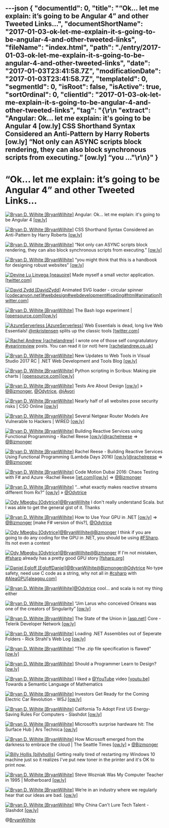 ---json
{
  "documentId": 0,
  "title": "“Ok… let me explain: it’s going to be Angular 4” and other Tweeted Links…",
  "documentShortName": "2017-01-03-ok-let-me-explain-it-s-going-to-be-angular-4-and-other-tweeted-links",
  "fileName": "index.html",
  "path": "./entry/2017-01-03-ok-let-me-explain-it-s-going-to-be-angular-4-and-other-tweeted-links",
  "date": "2017-01-03T23:41:58.7Z",
  "modificationDate": "2017-01-03T23:41:58.7Z",
  "templateId": 0,
  "segmentId": 0,
  "isRoot": false,
  "isActive": true,
  "sortOrdinal": 0,
  "clientId": "2017-01-03-ok-let-me-explain-it-s-going-to-be-angular-4-and-other-tweeted-links",
  "tag": "{\r\n  \"extract\": \"Angular: Ok... let me explain: it's going to be Angular 4 [ow.ly] CSS Shorthand Syntax Considered an Anti-Pattern by Harry Roberts [ow.ly] “Not only can ASYNC scripts block rendering, they can also block synchronous scripts from executing.” [ow.ly] “you ...\"\r\n}"
}
---

# “Ok… let me explain: it’s going to be Angular 4” and other Tweeted Links…

[<img alt="Bryan D. Wilhite [BryanWilhite]" src="https://songhay.blob.core.windows.net/shared-social-twitter/BryanWilhite.jpeg">](http://songhayblog.azurewebsites.net/ "Bryan D. Wilhite [BryanWilhite]") Angular: Ok... let me explain: it's going to be Angular 4 [[ow.ly]](http://blog.angularjs.org/2016/12/ok-let-me-explain-its-going-to-be.html)

[<img alt="Bryan D. Wilhite [BryanWilhite]" src="https://songhay.blob.core.windows.net/shared-social-twitter/BryanWilhite.jpeg">](http://songhayblog.azurewebsites.net/ "Bryan D. Wilhite [BryanWilhite]") CSS Shorthand Syntax Considered an Anti-Pattern by Harry Roberts [[ow.ly]](https://csswizardry.com/2016/12/css-shorthand-syntax-considered-an-anti-pattern/)

[<img alt="Bryan D. Wilhite [BryanWilhite]" src="https://songhay.blob.core.windows.net/shared-social-twitter/BryanWilhite.jpeg">](http://songhayblog.azurewebsites.net/ "Bryan D. Wilhite [BryanWilhite]") “Not only can ASYNC scripts block rendering, they can also block synchronous scripts from executing.” [[ow.ly]](https://calendar.perfplanet.com/2016/prefer-defer-over-async/)

[<img alt="Bryan D. Wilhite [BryanWilhite]" src="https://songhay.blob.core.windows.net/shared-social-twitter/BryanWilhite.jpeg">](http://songhayblog.azurewebsites.net/ "Bryan D. Wilhite [BryanWilhite]") “you might think that this is a handbook for designing robust websites” [[ow.ly]](https://resilientwebdesign.com/introduction/#you)

[<img alt="Devine Lu Linvega [neauoire]" src="https://songhay.blob.core.windows.net/shared-social-twitter/neauoire.jpg">](http://xxiivv.com/ "Devine Lu Linvega [neauoire]") Made myself a small vector application. [[twitter.com]](https://twitter.com/neauoire/status/815245644717760516/video/1)

[<img alt="David Zydd [DavidZydd]" src="https://songhay.blob.core.windows.net/shared-social-twitter/DavidZydd.jpeg">](https://society6.com/davidzydd?curator=davidzydd "David Zydd [DavidZydd]") Animated SVG loader - circular spinner [[codecanyon.net]](https://codecanyon.net/item/rainbow-spinner-loader-svg-animation/19165412?ref=DavidZydd)[#webdesign](http://twitter.com/search?q=%23webdesign)[#webdevelopment](http://twitter.com/search?q=%23webdevelopment)[#loading](http://twitter.com/search?q=%23loading)[#html](http://twitter.com/search?q=%23html)[#animation](http://twitter.com/search?q=%23animation)[[twitter.com]](https://twitter.com/DavidZydd/status/814163501191196672/photo/1)

[<img alt="Bryan D. Wilhite [BryanWilhite]" src="https://songhay.blob.core.windows.net/shared-social-twitter/BryanWilhite.jpeg">](http://songhayblog.azurewebsites.net/ "Bryan D. Wilhite [BryanWilhite]") The Bash logo experiment | [[opensource.com]](http://Opensource.com)[[ow.ly]](https://opensource.com/article/16/12/bash-logo-community)

[<img alt="AzureServerless [AzureServerless]" src="https://songhay.blob.core.windows.net/shared-social-twitter/AzureServerless.jpg">](http://azureserverless.com/ "AzureServerless [AzureServerless]") Web Essentials is dead, long live Web Essentials! [@mkristensen](http://twitter.com/mkristensen) splits up the classic tools [[twitter.com]](https://twitter.com/ChrisLove/status/814830809513336832)

[<img alt="Rachel Andrew [rachelandrew]" src="https://songhay.blob.core.windows.net/shared-social-twitter/rachelandrew.jpg">](https://rachelandrew.co.uk/ "Rachel Andrew [rachelandrew]") I wrote one of those self congratulatory [#yearinreview](http://twitter.com/search?q=%23yearinreview) posts. You can read it (or not) here [[rachelandrew.co.uk]](https://rachelandrew.co.uk/archives/2016/12/31/2016-a-year-in-review/)

[<img alt="Bryan D. Wilhite [BryanWilhite]" src="https://songhay.blob.core.windows.net/shared-social-twitter/BryanWilhite.jpeg">](http://songhayblog.azurewebsites.net/ "Bryan D. Wilhite [BryanWilhite]") New Updates to Web Tools in Visual Studio 2017 RC | .NET Web Development and Tools Blog [[ow.ly]](https://devblogs.microsoft.com/aspnet/new-updates-to-web-tools-in-visual-studio-2017-rc/)

[<img alt="Bryan D. Wilhite [BryanWilhite]" src="https://songhay.blob.core.windows.net/shared-social-twitter/BryanWilhite.jpeg">](http://songhayblog.azurewebsites.net/ "Bryan D. Wilhite [BryanWilhite]") Python scripting in Scribus: Making pie charts | [[opensource.com]](http://Opensource.com)[[ow.ly]](https://opensource.com/article/16/12/python-scripting-scribus)

[<img alt="Bryan D. Wilhite [BryanWilhite]" src="https://songhay.blob.core.windows.net/shared-social-twitter/BryanWilhite.jpeg">](http://songhayblog.azurewebsites.net/ "Bryan D. Wilhite [BryanWilhite]") Tests Are About Design [[ow.ly]](https://www.openmymind.net/Tests-Are-About-Design/) » [@Bizmonger](http://twitter.com/Bizmonger), [@Odytrice](http://twitter.com/Odytrice), [@iAyori](http://twitter.com/iAyori)

[<img alt="Bryan D. Wilhite [BryanWilhite]" src="https://songhay.blob.core.windows.net/shared-social-twitter/BryanWilhite.jpeg">](http://songhayblog.azurewebsites.net/ "Bryan D. Wilhite [BryanWilhite]") Nearly half of all websites pose security risks | CSO Online [[ow.ly]](https://www.csoonline.com/article/3149752/nearly-half-of-all-websites-pose-security-risks.html)

[<img alt="Bryan D. Wilhite [BryanWilhite]" src="https://songhay.blob.core.windows.net/shared-social-twitter/BryanWilhite.jpeg">](http://songhayblog.azurewebsites.net/ "Bryan D. Wilhite [BryanWilhite]") Several Netgear Router Models Are Vulnerable to Hackers | WIRED [[ow.ly]](https://www.wired.com/2016/12/ton-popular-netgear-routers-exposed-no-easy-fix/)

[<img alt="Bryan D. Wilhite [BryanWilhite]" src="https://songhay.blob.core.windows.net/shared-social-twitter/BryanWilhite.jpeg">](http://songhayblog.azurewebsites.net/ "Bryan D. Wilhite [BryanWilhite]") Building Reactive Services using Functional Programming - Rachel Reese [[ow.ly]](https://www.youtube.com/watch?v=lCT5uGOkxOI)[@rachelreese](http://twitter.com/rachelreese) => [@Bizmonger](http://twitter.com/Bizmonger)

[<img alt="Bryan D. Wilhite [BryanWilhite]" src="https://songhay.blob.core.windows.net/shared-social-twitter/BryanWilhite.jpeg">](http://songhayblog.azurewebsites.net/ "Bryan D. Wilhite [BryanWilhite]") Rachel Reese - Building Reactive Services Using Functional Programming (Lambda Days 2016) [[ow.ly]](https://www.youtube.com/watch?v=lK-VhOOjxN8)[@rachelreese](http://twitter.com/rachelreese) => [@Bizmonger](http://twitter.com/Bizmonger)

[<img alt="Bryan D. Wilhite [BryanWilhite]" src="https://songhay.blob.core.windows.net/shared-social-twitter/BryanWilhite.jpeg">](http://songhayblog.azurewebsites.net/ "Bryan D. Wilhite [BryanWilhite]") Code Motion Dubai 2016: Chaos Testing with F# and Azure -Rachel Reese [[jet.com]](http://Jet.com)[[ow.ly]](https://www.youtube.com/watch?v=le8SvqAvh-Q) => [@Bizmonger](http://twitter.com/Bizmonger)

[<img alt="Bryan D. Wilhite [BryanWilhite]" src="https://songhay.blob.core.windows.net/shared-social-twitter/BryanWilhite.jpeg">](http://songhayblog.azurewebsites.net/ "Bryan D. Wilhite [BryanWilhite]") “...what exactly makes reactive streams different from Rx?” [[ow.ly]](https://sachabarbs.wordpress.com/2016/12/13/akka-streams/) » [@Odytrice](http://twitter.com/Odytrice)

[<img alt="Ody Mbegbu [Odytrice]" src="https://songhay.blob.core.windows.net/shared-social-twitter/Odytrice.jpg">](https://medium.com/@odytrice "Ody Mbegbu [Odytrice]")[@BryanWilhite](http://twitter.com/BryanWilhite) I don't really understand Scala. but I was able to get the general gist of it. Thanks

[<img alt="Bryan D. Wilhite [BryanWilhite]" src="https://songhay.blob.core.windows.net/shared-social-twitter/BryanWilhite.jpeg">](http://songhayblog.azurewebsites.net/ "Bryan D. Wilhite [BryanWilhite]") How to Use Your GPU in .NET [[ow.ly]](https://www.codeproject.com/Articles/1116907/How-to-Use-Your-GPU-in-NET) => [@Bizmonger](http://twitter.com/Bizmonger) [make F# version of this?], [@Odytrice](http://twitter.com/Odytrice)

[<img alt="Ody Mbegbu [Odytrice]" src="https://songhay.blob.core.windows.net/shared-social-twitter/Odytrice.jpg">](https://medium.com/@odytrice "Ody Mbegbu [Odytrice]")[@BryanWilhite](http://twitter.com/BryanWilhite)[@Bizmonger](http://twitter.com/Bizmonger) I think if you are going to do any coding for the GPU in .NET, you should be using [#FSharp](http://twitter.com/search?q=%23FSharp). Its not even a contest

[<img alt="Ody Mbegbu [Odytrice]" src="https://songhay.blob.core.windows.net/shared-social-twitter/Odytrice.jpg">](https://medium.com/@odytrice "Ody Mbegbu [Odytrice]")[@BryanWilhite](http://twitter.com/BryanWilhite)[@Bizmonger](http://twitter.com/Bizmonger) If I'm not mistaken, [#fsharp](http://twitter.com/search?q=%23fsharp) already has a pretty good GPU story [[fsharp.org]](http://fsharp.org/use/gpu/)

[<img alt="Daniel Egloff [EgloffDaniel]" src="https://songhay.blob.core.windows.net/shared-social-twitter/EgloffDaniel.png">](http://www.quantalea.com/ "Daniel Egloff [EgloffDaniel]")[@BryanWilhite](http://twitter.com/BryanWilhite)[@Bizmonger](http://twitter.com/Bizmonger)[@Odytrice](http://twitter.com/Odytrice) No type safety, need use C code as a string, why not all in [#csharp](http://twitter.com/search?q=%23csharp) with [#AleaGPU](http://twitter.com/search?q=%23AleaGPU)[[aleagpu.com]](http://www.aleagpu.com)

[<img alt="Bryan D. Wilhite [BryanWilhite]" src="https://songhay.blob.core.windows.net/shared-social-twitter/BryanWilhite.jpeg">](http://songhayblog.azurewebsites.net/ "Bryan D. Wilhite [BryanWilhite]")[@Odytrice](http://twitter.com/Odytrice) cool... and scala is not my thing either

[<img alt="Bryan D. Wilhite [BryanWilhite]" src="https://songhay.blob.core.windows.net/shared-social-twitter/BryanWilhite.jpeg">](http://songhayblog.azurewebsites.net/ "Bryan D. Wilhite [BryanWilhite]") “Jim Larus who conceived Orleans was one of the creators of Singularity” [[ow.ly]](http://dotnet.github.io/orleans/blog/)

[<img alt="Bryan D. Wilhite [BryanWilhite]" src="https://songhay.blob.core.windows.net/shared-social-twitter/BryanWilhite.jpeg">](http://songhayblog.azurewebsites.net/ "Bryan D. Wilhite [BryanWilhite]") The State of the Union in [[asp.net]](http://ASP.NET) Core -Telerik Developer Network [[ow.ly]](https://www.telerik.com/blogs/the-state-of-the-union-asp-net-core)

[<img alt="Bryan D. Wilhite [BryanWilhite]" src="https://songhay.blob.core.windows.net/shared-social-twitter/BryanWilhite.jpeg">](http://songhayblog.azurewebsites.net/ "Bryan D. Wilhite [BryanWilhite]") Loading .NET Assemblies out of Seperate Folders - Rick Strahl's Web Log [[ow.ly]](https://weblog.west-wind.com/posts/2016/Dec/12/Loading-NET-Assemblies-out-of-Seperate-Folders)

[<img alt="Bryan D. Wilhite [BryanWilhite]" src="https://songhay.blob.core.windows.net/shared-social-twitter/BryanWilhite.jpeg">](http://songhayblog.azurewebsites.net/ "Bryan D. Wilhite [BryanWilhite]") "The .zip file specification is flawed" [[ow.ly]](https://github.com/thejoshwolfe/yauzl/issues/48#issuecomment-266587526)

[<img alt="Bryan D. Wilhite [BryanWilhite]" src="https://songhay.blob.core.windows.net/shared-social-twitter/BryanWilhite.jpeg">](http://songhayblog.azurewebsites.net/ "Bryan D. Wilhite [BryanWilhite]") Should a Programmer Learn to Design? [[ow.ly]](https://hackernoon.com/should-a-programmer-learn-to-design-5101e1bd1025#.knp19gh8m)

[<img alt="Bryan D. Wilhite [BryanWilhite]" src="https://songhay.blob.core.windows.net/shared-social-twitter/BryanWilhite.jpeg">](http://songhayblog.azurewebsites.net/ "Bryan D. Wilhite [BryanWilhite]") I liked a [@YouTube](http://twitter.com/YouTube) video [[youtu.be]](http://youtu.be/psSyM1zp82k?a) Towards a Semantic Language of Mathematics

[<img alt="Bryan D. Wilhite [BryanWilhite]" src="https://songhay.blob.core.windows.net/shared-social-twitter/BryanWilhite.jpeg">](http://songhayblog.azurewebsites.net/ "Bryan D. Wilhite [BryanWilhite]") Investors Get Ready for the Coming Electric Car Revolution - WSJ [[ow.ly]](https://www.wsj.com/articles/mind-the-shock-as-auto-investing-turns-electric-1481626699)

[<img alt="Bryan D. Wilhite [BryanWilhite]" src="https://songhay.blob.core.windows.net/shared-social-twitter/BryanWilhite.jpeg">](http://songhayblog.azurewebsites.net/ "Bryan D. Wilhite [BryanWilhite]") California To Adopt First US Energy-Saving Rules For Computers - Slashdot [[ow.ly]](https://news.slashdot.org/story/16/12/14/1549209/california-to-adopt-first-us-energy-saving-rules-for-computers?utm_source=feedly1.0mainlinkanon&utm_medium=feed)

[<img alt="Bryan D. Wilhite [BryanWilhite]" src="https://songhay.blob.core.windows.net/shared-social-twitter/BryanWilhite.jpeg">](http://songhayblog.azurewebsites.net/ "Bryan D. Wilhite [BryanWilhite]") Microsoft’s surprise hardware hit: The Surface Hub | Ars Technica [[ow.ly]](https://arstechnica.com/information-technology/2016/12/microsofts-surface-hub-sales-surprisingly-strong-its-a-huge-hardware-hit/)

[<img alt="Bryan D. Wilhite [BryanWilhite]" src="https://songhay.blob.core.windows.net/shared-social-twitter/BryanWilhite.jpeg">](http://songhayblog.azurewebsites.net/ "Bryan D. Wilhite [BryanWilhite]") How Microsoft emerged from the darkness to embrace the cloud | The Seattle Times [[ow.ly]](https://www.seattletimes.com/business/technology/how-microsoft-emerged-from-darkness-to-embrace-the-cloud/) » [@Bizmonger](http://twitter.com/Bizmonger)

[<img alt="Billy Hollis [billyhollis]" src="https://songhay.blob.core.windows.net/shared-social-twitter/billyhollis.jpeg">](http://billyhollis.com/ "Billy Hollis [billyhollis]") Getting really tired of restarting my Windows 10 machine just so it realizes I've put new toner in the printer and it's OK to print now.

[<img alt="Bryan D. Wilhite [BryanWilhite]" src="https://songhay.blob.core.windows.net/shared-social-twitter/BryanWilhite.jpeg">](http://songhayblog.azurewebsites.net/ "Bryan D. Wilhite [BryanWilhite]") Steve Wozniak Was My Computer Teacher in 1995 | Motherboard [[ow.ly]](https://www.vice.com/en_us/article/kb7y3v/steve-wozniak-was-my-computer-teacher-in-1995-5886b75bb3515d45f3dc2f90)

[<img alt="Bryan D. Wilhite [BryanWilhite]" src="https://songhay.blob.core.windows.net/shared-social-twitter/BryanWilhite.jpeg">](http://songhayblog.azurewebsites.net/ "Bryan D. Wilhite [BryanWilhite]") We’re in an industry where we regularly hear that our ideas are bad. [[ow.ly]](https://alistapart.com/article/managing-ego/)

[<img alt="Bryan D. Wilhite [BryanWilhite]" src="https://songhay.blob.core.windows.net/shared-social-twitter/BryanWilhite.jpeg">](http://songhayblog.azurewebsites.net/ "Bryan D. Wilhite [BryanWilhite]") Why China Can't Lure Tech Talent - Slashdot [[ow.ly]](https://science.slashdot.org/story/16/12/13/1635251/why-china-cant-lure-tech-talent?utm_source=feedly1.0mainlinkanon&utm_medium=feed)

@[BryanWilhite](https://twitter.com/BryanWilhite)
